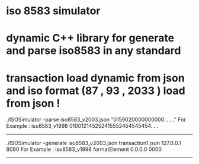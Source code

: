 # iso 8583 simulator 
# dynamic C++ library for generate and parse iso8583 in any standard
# transaction load dynamic from json and iso format (87 , 93 , 2033 ) load from json !


./ISOSimulator -parse iso8583_v2003.json "0159020000000000......."
         For Example : iso8583_v1998 010012145252415552454545454.....

---------------------------------------------------------------------------

./ISOSimulator -generate iso8583_v2003.json transaction1.json 127.0.0.1 8080
         For Example : iso8583_v1998 formatElement 0.0.0.0 0000

---------------------------------------------------------------------------
